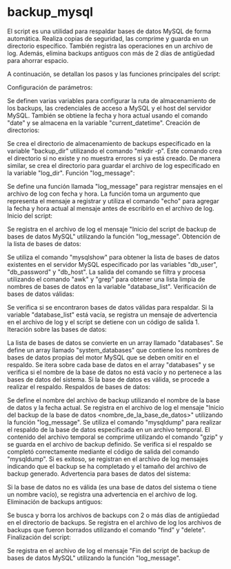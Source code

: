 # backup_mysql
 El script es una utilidad para respaldar bases de datos MySQL de forma automática. Realiza copias de seguridad, las comprime y guarda en un directorio específico. También registra las operaciones en un archivo de log. Además, elimina backups antiguos con más de 2 días de antigüedad para ahorrar espacio.

A continuación, se detallan los pasos y las funciones principales del script:

Configuración de parámetros:

Se definen varias variables para configurar la ruta de almacenamiento de los backups, las credenciales de acceso a MySQL y el host del servidor MySQL.
También se obtiene la fecha y hora actual usando el comando "date" y se almacena en la variable "current_datetime".
Creación de directorios:

Se crea el directorio de almacenamiento de backups especificado en la variable "backup_dir" utilizando el comando "mkdir -p". Este comando crea el directorio si no existe y no muestra errores si ya está creado.
De manera similar, se crea el directorio para guardar el archivo de log especificado en la variable "log_dir".
Función "log_message":

Se define una función llamada "log_message" para registrar mensajes en el archivo de log con fecha y hora. La función toma un argumento que representa el mensaje a registrar y utiliza el comando "echo" para agregar la fecha y hora actual al mensaje antes de escribirlo en el archivo de log.
Inicio del script:

Se registra en el archivo de log el mensaje "Inicio del script de backup de bases de datos MySQL" utilizando la función "log_message".
Obtención de la lista de bases de datos:

Se utiliza el comando "mysqlshow" para obtener la lista de bases de datos existentes en el servidor MySQL especificado por las variables "db_user", "db_password" y "db_host".
La salida del comando se filtra y procesa utilizando el comando "awk" y "grep" para obtener una lista limpia de nombres de bases de datos en la variable "database_list".
Verificación de bases de datos válidas:

Se verifica si se encontraron bases de datos válidas para respaldar. Si la variable "database_list" está vacía, se registra un mensaje de advertencia en el archivo de log y el script se detiene con un código de salida 1.
Iteración sobre las bases de datos:

La lista de bases de datos se convierte en un array llamado "databases".
Se define un array llamado "system_databases" que contiene los nombres de bases de datos propias del motor MySQL que se deben omitir en el respaldo.
Se itera sobre cada base de datos en el array "databases" y se verifica si el nombre de la base de datos no está vacío y no pertenece a las bases de datos del sistema.
Si la base de datos es válida, se procede a realizar el respaldo.
Respaldos de bases de datos:

Se define el nombre del archivo de backup utilizando el nombre de la base de datos y la fecha actual.
Se registra en el archivo de log el mensaje "Inicio del backup de la base de datos <nombre_de_la_base_de_datos>" utilizando la función "log_message".
Se utiliza el comando "mysqldump" para realizar el respaldo de la base de datos especificada en un archivo temporal.
El contenido del archivo temporal se comprime utilizando el comando "gzip" y se guarda en el archivo de backup definido.
Se verifica si el respaldo se completó correctamente mediante el código de salida del comando "mysqldump". Si es exitoso, se registran en el archivo de log mensajes indicando que el backup se ha completado y el tamaño del archivo de backup generado.
Advertencia para bases de datos del sistema:

Si la base de datos no es válida (es una base de datos del sistema o tiene un nombre vacío), se registra una advertencia en el archivo de log.
Eliminación de backups antiguos:

Se busca y borra los archivos de backups con 2 o más días de antigüedad en el directorio de backups.
Se registra en el archivo de log los archivos de backups que fueron borrados utilizando el comando "find" y "delete".
Finalización del script:

Se registra en el archivo de log el mensaje "Fin del script de backup de bases de datos MySQL" utilizando la función "log_message".